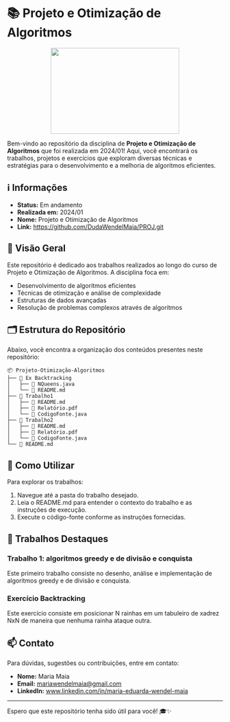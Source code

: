 # 📚 Projeto e Otimização de Algoritmos

<div align="center">
<img width="300" height="200" src="https://blog.sagipl.com/wp-content/uploads/2019/06/hire-full-stack-developers1546507474317-1.gif">
</div>

Bem-vindo ao repositório da disciplina de **Projeto e Otimização de Algoritmos** que foi realizada em 2024/01! Aqui, você encontrará os trabalhos, projetos e exercícios que exploram diversas técnicas e estratégias para o desenvolvimento e a melhoria de algoritmos eficientes.

## ℹ️ Informações

- **Status:** Em andamento
- **Realizada em:** 2024/01
- **Nome:** Projeto e Otimização de Algoritmos
- **Link:** https://github.com/DudaWendelMaia/PROJ.git

## 🌟 Visão Geral

Este repositório é dedicado aos trabalhos realizados ao longo do curso de Projeto e Otimização de Algoritmos. A disciplina foca em:

- Desenvolvimento de algoritmos eficientes
- Técnicas de otimização e análise de complexidade
- Estruturas de dados avançadas
- Resolução de problemas complexos através de algoritmos

## 🗂️ Estrutura do Repositório

Abaixo, você encontra a organização dos conteúdos presentes neste repositório:

```
📦 Projeto-Otimização-Algoritmos
├── 📁 Ex Backtracking
│   ├── 📄 NQueens.java
│   └── 📄 README.md
├── 📁 Trabalho1
│   ├── 📄 README.md
│   ├── 📄 Relatório.pdf
│   └── 📄 CodigoFonte.java
├── 📁 Trabalho2
│   ├── 📄 README.md
│   ├── 📄 Relatório.pdf
│   └── 📄 CodigoFonte.java
└── 📄 README.md
```

## 🔧 Como Utilizar

Para explorar os trabalhos:

1. Navegue até a pasta do trabalho desejado.
2. Leia o README.md para entender o contexto do trabalho e as instruções de execução.
3. Execute o código-fonte conforme as instruções fornecidas.

## 🚀 Trabalhos Destaques

### Trabalho 1: algoritmos greedy e de divisão e conquista
Este primeiro trabalho consiste no desenho, análise e implementação de algoritmos greedy e de divisão e conquista.

### Exercício Backtracking
Este exercício consiste em posicionar N rainhas em um tabuleiro de xadrez NxN de maneira que nenhuma rainha ataque outra.

## 📫 Contato

Para dúvidas, sugestões ou contribuições, entre em contato:

- **Nome:** Maria Maia
- **Email:** mariawendelmaia@gmail.com
- **LinkedIn:** www.linkedin.com/in/maria-eduarda-wendel-maia

---

Espero que este repositório tenha sido útil para você! 🎓✨
